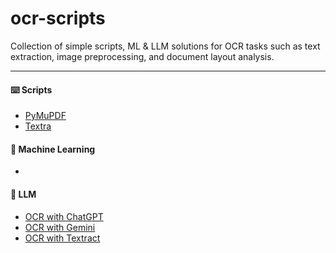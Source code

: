# ocr-scripts
Collection of simple scripts, ML & LLM solutions for OCR tasks such as text extraction, image preprocessing, and document layout analysis.

---

#### ⌨️ Scripts
- [PyMuPDF](https://github.com/kariemoorman/ocr-scripts/tree/main/scripts/PyMuPDF)
- [Textra](https://github.com/kariemoorman/ocr-scripts/tree/main/scripts/textra)

#### 🤖 Machine Learning 
- 


#### 🧠 LLM
- [OCR with ChatGPT](https://github.com/kariemoorman/ocr-scripts/tree/main/scripts/OpenAI)
- [OCR with Gemini](https://github.com/kariemoorman/ocr-scripts/tree/main/scripts/Gemini)
- [OCR with Textract](https://github.com/kariemoorman/ocr-scripts/tree/main/scripts/Textract)
